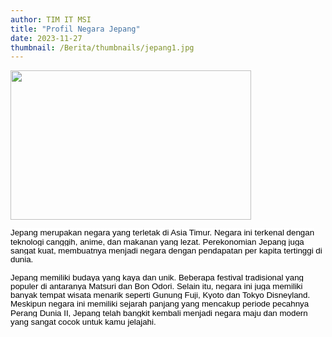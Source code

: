 ```yaml
---
author: TIM IT MSI
title: "Profil Negara Jepang"
date: 2023-11-27
thumbnail: /Berita/thumbnails/jepang1.jpg
---
```

<p style="line-height: 1.1;"><span style="font-size: 10pt; font-family: arial, helvetica, sans-serif;"><img src="/images/jepang1.jpg" width="385" height="239" alt="" /></span></p>
<p class="MsoNormal"><span style="font-size: 10pt; font-family: arial, helvetica, sans-serif;"><span style="line-height: 107%; color: black; background: white;">Jepang merupakan negara yang terletak di Asia Timur. Negara ini terkenal dengan teknologi canggih, anime, dan makanan yang lezat. Perekonomian Jepang juga sangat kuat, membuatnya menjadi negara dengan pendapatan per kapita tertinggi di dunia.</span><span style="line-height: 107%; color: black;"><br style="animation-name: none !important; transition-property: none !important; font-variant-ligatures: normal; font-variant-caps: normal; orphans: 2; widows: 2; -webkit-text-stroke-width: 0px; text-decoration-thickness: initial; text-decoration-style: initial; text-decoration-color: initial; word-spacing: 0px;" /><br style="animation-name: none !important; transition-property: none !important; font-variant-ligatures: normal; font-variant-caps: normal; orphans: 2; widows: 2; -webkit-text-stroke-width: 0px; text-decoration-thickness: initial; text-decoration-style: initial; text-decoration-color: initial; word-spacing: 0px;" /><span style="background: white;">Jepang memiliki budaya yang kaya dan unik. Beberapa festival tradisional yang populer di antaranya Matsuri dan Bon Odori. Selain itu, negara ini juga memiliki banyak tempat wisata menarik seperti Gunung Fuji, Kyoto dan Tokyo Disneyland. Meskipun negara ini memiliki sejarah panjang yang mencakup periode pecahnya Perang Dunia II, Jepang telah bangkit kembali menjadi negara maju dan modern yang sangat cocok untuk kamu jelajahi.</span><br style="animation-name: none !important; transition-property: none !important; font-variant-ligatures: normal; font-variant-caps: normal; orphans: 2; widows: 2; -webkit-text-stroke-width: 0px; text-decoration-thickness: initial; text-decoration-style: initial; text-decoration-color: initial; word-spacing: 0px;" /><br style="animation-name: none !important; transition-property: none !important; font-variant-ligatures: normal; font-variant-caps: normal; orphans: 2; widows: 2; -webkit-text-stroke-width: 0px; text-decoration-thickness: initial; text-decoration-style: initial; text-decoration-color: initial; word-spacing: 0px;" /><span style="background: white;"></span></span></span><o:p></o:p></p>